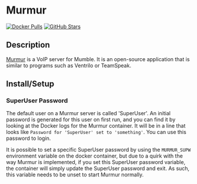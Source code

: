 # Murmur

[![Docker Pulls](https://img.shields.io/docker/pulls/goofball222/murmur?style=flat-square&color=607D8B&label=docker%20pulls&logo=docker)](https://hub.docker.com/r/goofball222/murmur)
[![GitHub Stars](https://img.shields.io/github/stars/goofball222/murmur?style=flat-square&color=607D8B&label=github%20stars&logo=github)](https://github.com/goofball222/murmur)

## Description

[Murmur](https://github.com/mumble-voip/mumble) is a VoIP server for Mumble. It is an open-source application that is similar to programs such as Ventrilo or TeamSpeak.

## Install/Setup

### SuperUser Password

The default user on a Murmur server is called 'SuperUser'. An initial password is generated for this user on first run, and you can find it by looking at the Docker logs for the Murmur container. It will be in a line that looks like `Password for 'SuperUser' set to 'something'`. You can use this password to login.

It is possible to set a specific SuperUser password by using the `MURMUR_SUPW` environment variable on the docker container, but due to a quirk with the way Murmur is implemented, if you set this SuperUser password variable, the container will simply update the SuperUser password and exit. As such, this variable needs to be unset to start Murmur normally.
